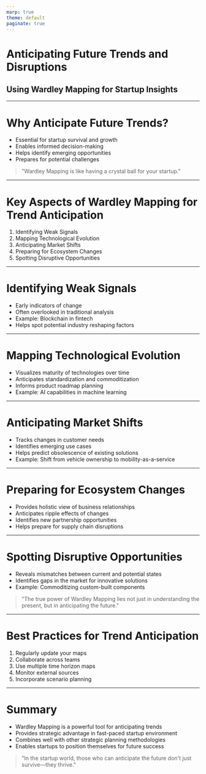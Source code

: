 ```yaml
---
marp: true
theme: default
paginate: true
---
```


# Anticipating Future Trends and Disruptions
## Using Wardley Mapping for Startup Insights

---

# Why Anticipate Future Trends?

- Essential for startup survival and growth
- Enables informed decision-making
- Helps identify emerging opportunities
- Prepares for potential challenges

> "Wardley Mapping is like having a crystal ball for your startup."

---

# Key Aspects of Wardley Mapping for Trend Anticipation

1. Identifying Weak Signals
2. Mapping Technological Evolution
3. Anticipating Market Shifts
4. Preparing for Ecosystem Changes
5. Spotting Disruptive Opportunities

---

# Identifying Weak Signals

- Early indicators of change
- Often overlooked in traditional analysis
- Example: Blockchain in fintech
- Helps spot potential industry reshaping factors

---

# Mapping Technological Evolution

- Visualizes maturity of technologies over time
- Anticipates standardization and commoditization
- Informs product roadmap planning
- Example: AI capabilities in machine learning

---

# Anticipating Market Shifts

- Tracks changes in customer needs
- Identifies emerging use cases
- Helps predict obsolescence of existing solutions
- Example: Shift from vehicle ownership to mobility-as-a-service

---

# Preparing for Ecosystem Changes

- Provides holistic view of business relationships
- Anticipates ripple effects of changes
- Identifies new partnership opportunities
- Helps prepare for supply chain disruptions

---

# Spotting Disruptive Opportunities

- Reveals mismatches between current and potential states
- Identifies gaps in the market for innovative solutions
- Example: Commoditizing custom-built components

> "The true power of Wardley Mapping lies not just in understanding the present, but in anticipating the future."

---

# Best Practices for Trend Anticipation

1. Regularly update your maps
2. Collaborate across teams
3. Use multiple time horizon maps
4. Monitor external sources
5. Incorporate scenario planning

---

# Summary

- Wardley Mapping is a powerful tool for anticipating trends
- Provides strategic advantage in fast-paced startup environment
- Combines well with other strategic planning methodologies
- Enables startups to position themselves for future success

> "In the startup world, those who can anticipate the future don't just survive—they thrive."